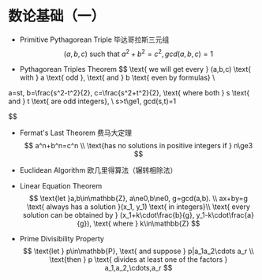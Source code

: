 # 数论基础（一）

- Primitive Pythagorean Triple 毕达哥拉斯三元组
$$
(a,b,c) \text{ such that } a^2 + b^2 = c^2, gcd(a,b,c)=1
$$

- Pythagorean Triples Theorem
$$
\text{ we will get every } (a,b,c) \text{ with } a \text{ odd }, \text{ and } b \text{ even by formulas} \\

a=st, b=\frac{s^2-t^2}{2}, c=\frac{s^2+t^2}{2}, \text{ where both } s \text{ and } t \text{ are odd integers},  \\
s>t\ge1, gcd(s,t)=1

$$

- Fermat's Last Theorem 费马大定理
$$
a^n+b^n=c^n \\
\text{has no solutions in positive integers if } n\ge3
$$

- Euclidean Algorithm 欧几里得算法（辗转相除法）
- Linear Equation Theorem
$$
\text{let }a,b\in\mathbb{Z}, a\ne0,b\ne0, g=gcd(a,b). \\
ax+by=g \text{ always has a solution }(x_1, y_1) \text{ in integers}\\
\text{ every solution can be obtained by } (x_1+k\cdot\frac{b}{g}, y_1-k\cdot\frac{a}{g}), \text{ where } k\in\mathbb{Z}
$$
- Prime Divisibility Property
$$
\text{let } p\in\mathbb{P}, \text{ and suppose } p|a_1a_2\cdots a_r \\
\text{then } p \text{ divides at least one of the factors } a_1,a_2,\cdots,a_r
$$
